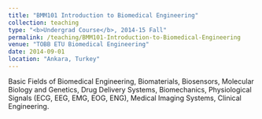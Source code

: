 ```yaml
---
title: "BMM101 Introduction to Biomedical Engineering"
collection: teaching
type: "<b>Undergrad Course</b>, 2014-15 Fall"
permalink: /teaching/BMM101-Introduction-to-Biomedical-Engineering
venue: "TOBB ETU Biomedical Engineering"
date: 2014-09-01
location: "Ankara, Turkey"
---
```


Basic Fields of Biomedical Engineering, Biomaterials, Biosensors, Molecular Biology and Genetics, Drug Delivery Systems, Biomechanics, Physiological Signals (ECG, EEG, EMG, EOG, ENG), Medical Imaging Systems, Clinical Engineering.